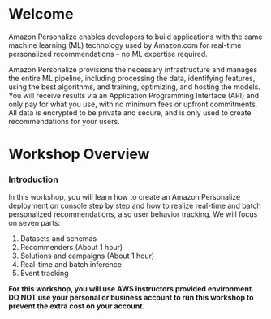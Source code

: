 # Welcome

Amazon Personalize enables developers to build applications with the same machine learning (ML) technology used by Amazon.com for real-time personalized recommendations – no ML expertise required.

Amazon Personalize provisions the necessary infrastructure and manages the entire ML pipeline, including processing the data, identifying features, using the best algorithms, and training, optimizing, and hosting the models. You will receive results via an Application Programming Interface (API) and only pay for what you use, with no minimum fees or upfront commitments. All data is encrypted to be private and secure, and is only used to create recommendations for your users.

# Workshop Overview

### Introduction

In this workshop, you will learn how to create an Amazon Personalize deployment on console step by step and how to realize real-time and batch personalized recommendations, also user behavior tracking. We will focus on seven parts:

1. Datasets and schemas
2. Recommenders (About 1 hour)
3. Solutions and campaigns (About 1 hour)
4. Real-time and batch inference
5. Event tracking


**For this workshop, you will use AWS instructors provided environment. DO NOT use your personal or business account to run this workshop to prevent the extra cost on your account.**



